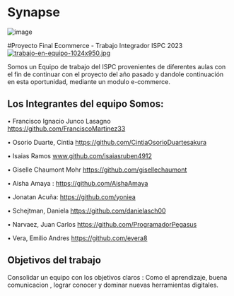 # Synapse

![image](https://user-images.githubusercontent.com/63260839/192121859-9cc65987-f4a9-4af1-9229-cc4421fc07b6.png)

#Proyecto Final Ecommerce - Trabajo Integrador ISPC 2023
[![trabajo-en-equipo-1024x950.jpg](https://i.postimg.cc/HLYpChcn/trabajo-en-equipo-1024x950.jpg)](https://postimg.cc/XrPMfxg6)

Somos un Equipo de trabajo del ISPC provenientes de diferentes aulas con el fin de continuar con el proyecto del año pasado y dandole continuación en esta oportunidad, mediante un modulo e-commerce.

## Los Integrantes del equipo Somos:
•	Francisco Ignacio	Junco Lasagno  https://github.com/FranciscoMartinez33
  
•	Osorio Duarte, Cintia 
  https://github.com/CintiaOsorioDuartesakura

•	Isaias Ramos www.github.com/isaiasruben4912

•	Giselle Chaumont Mohr https://github.com/gisellechaumont

•	Aisha Amaya	: https://github.com/AishaAmaya

•	Jonatan Acuña: https://github.com/yoniea

•	Schejtman, Daniela
  https://github.com/danielasch00
  
•	Narvaez, Juan Carlos 
  https://github.com/ProgramadorPegasus
  
•	Vera, Emilio Andres
  https://github.com/evera8

## Objetivos del trabajo

Consolidar un equipo con los objetivos claros : Como el aprendizaje, buena comunicacion , lograr conocer y dominar nuevas herramientas digitales.











